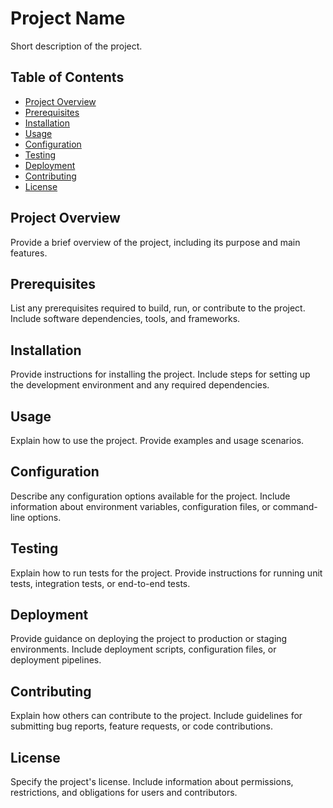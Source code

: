 # Project Name

Short description of the project.

## Table of Contents

- [Project Overview](#project-overview)
- [Prerequisites](#prerequisites)
- [Installation](#installation)
- [Usage](#usage)
- [Configuration](#configuration)
- [Testing](#testing)
- [Deployment](#deployment)
- [Contributing](#contributing)
- [License](#license)

## Project Overview

Provide a brief overview of the project, including its purpose and main features.

## Prerequisites

List any prerequisites required to build, run, or contribute to the project. Include software dependencies, tools, and frameworks.

## Installation

Provide instructions for installing the project. Include steps for setting up the development environment and any required dependencies.

## Usage

Explain how to use the project. Provide examples and usage scenarios.

## Configuration

Describe any configuration options available for the project. Include information about environment variables, configuration files, or command-line options.

## Testing

Explain how to run tests for the project. Provide instructions for running unit tests, integration tests, or end-to-end tests.

## Deployment

Provide guidance on deploying the project to production or staging environments. Include deployment scripts, configuration files, or deployment pipelines.

## Contributing

Explain how others can contribute to the project. Include guidelines for submitting bug reports, feature requests, or code contributions.

## License

Specify the project's license. Include information about permissions, restrictions, and obligations for users and contributors.

